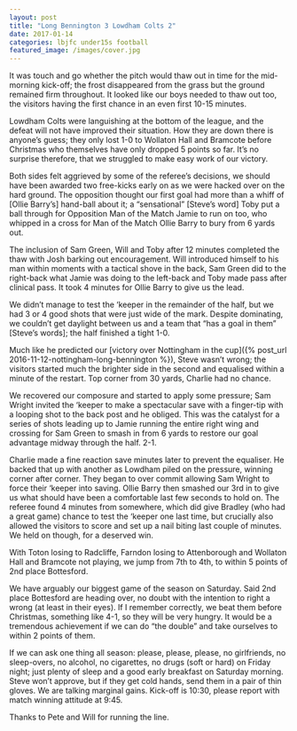 ```yaml
---
layout: post
title: "Long Bennington 3 Lowdham Colts 2"
date: 2017-01-14
categories: lbjfc under15s football
featured_image: /images/cover.jpg
---
```

It was touch and go whether the pitch would thaw out in time for the mid-morning kick-off; the frost disappeared from the grass but the ground remained firm throughout. It looked like our boys needed to thaw out too, the visitors having the first chance in an even first 10-15 minutes.

Lowdham Colts were languishing at the bottom of the league, and the defeat will not have improved their situation. How they are down there is anyone’s guess; they only lost 1-0 to Wollaton Hall and Bramcote before Christmas who themselves have only dropped 5 points so far. It’s no surprise therefore, that we struggled to make easy work of our victory.

Both sides felt aggrieved by some of the referee’s decisions, we should have been awarded two free-kicks early on as we were hacked over on the hard ground. The opposition thought our first goal had more than a whiff of [Ollie Barry’s] hand-ball about it; a “sensational” [Steve’s word] Toby put a ball through for Opposition Man of the Match Jamie to run on too, who whipped in a cross for Man of the Match Ollie Barry to bury from 6 yards out.

The inclusion of Sam Green, Will and Toby after 12 minutes completed the thaw with Josh barking out encouragement. Will introduced himself to his man within moments with a tactical shove in the back, Sam Green did to the right-back what Jamie was doing to the left-back and Toby made pass after clinical pass. It took 4 minutes for Ollie Barry to give us the lead.

We didn’t manage to test the ‘keeper in the remainder of the half, but we had 3 or 4 good shots that were just wide of the mark. Despite dominating, we couldn’t get daylight between us and a team that “has a goal in them” [Steve’s words]; the half finished a tight 1-0.

Much like he predicted our [victory over Nottingham in the cup]({% post_url 2016-11-12-nottingham-long-bennington %}), Steve wasn’t wrong; the visitors started much the brighter side in the second and equalised within a minute of the restart. Top corner from 30 yards, Charlie had no chance.

We recovered our composure and started to apply some pressure; Sam Wright invited the ‘keeper to make a spectacular save with a finger-tip with a looping shot to the back post and he obliged. This was the catalyst for a series of shots leading up to Jamie running the entire right wing and crossing for Sam Green to smash in from 6 yards to restore our goal advantage midway through the half. 2-1.

Charlie made a fine reaction save minutes later to prevent the equaliser. He backed that up with another as Lowdham piled on the pressure, winning corner after corner. They began to over commit allowing Sam Wright to force their ‘keeper into saving. Ollie Barry then smashed our 3rd in to give us what should have been a comfortable last few seconds to hold on. The referee found 4 minutes from somewhere, which did give Bradley (who had a great game) chance to test the ‘keeper one last time, but crucially also allowed the visitors to score and set up a nail biting last couple of minutes. We held on though, for a deserved win.

With Toton losing to Radcliffe, Farndon losing to Attenborough and Wollaton Hall and Bramcote not playing, we jump from 7th to 4th, to within 5 points of 2nd place Bottesford.

We have arguably our biggest game of the season on Saturday. Said 2nd place Bottesford are heading over, no doubt with the intention to right a wrong (at least in their eyes). If I remember correctly, we beat them before Christmas, something like 4-1, so they will be very hungry. It would be a tremendous achievement if we can do “the double” and take ourselves to within 2 points of them.

If we can ask one thing all season: please, please, please, no girlfriends, no sleep-overs, no alcohol, no cigarettes, no drugs (soft or hard) on Friday night; just plenty of sleep and a good early breakfast on Saturday morning. Steve won’t approve, but if they get cold hands, send them in a pair of thin gloves. We are talking marginal gains. Kick-off is 10:30, please report with match winning attitude at 9:45.

Thanks to Pete and Will for running the line.